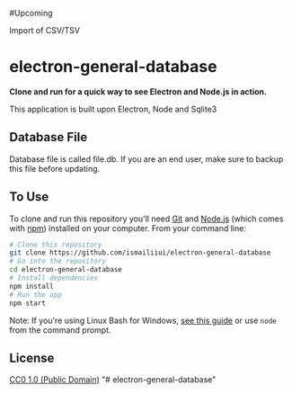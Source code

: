 #Upcoming

Import of CSV/TSV

# electron-general-database

**Clone and run for a quick way to see Electron and Node.js in action.**

This application is built upon Electron, Node and Sqlite3
## Database File

Database file is called file.db. If you are an end user, make sure to backup this file before updating.

## To Use

To clone and run this repository you'll need [Git](https://git-scm.com) and [Node.js](https://nodejs.org/en/download/) (which comes with [npm](http://npmjs.com)) installed on your computer. From your command line:

```bash
# Clone this repository
git clone https://github.com/ismailiiui/electron-general-database
# Go into the repository
cd electron-general-database
# Install dependencies
npm install
# Run the app
npm start
```

Note: If you're using Linux Bash for Windows, [see this guide](https://www.howtogeek.com/261575/how-to-run-graphical-linux-desktop-applications-from-windows-10s-bash-shell/) or use `node` from the command prompt.


## License

[CC0 1.0 (Public Domain)](LICENSE.md)
"# electron-general-database" 
